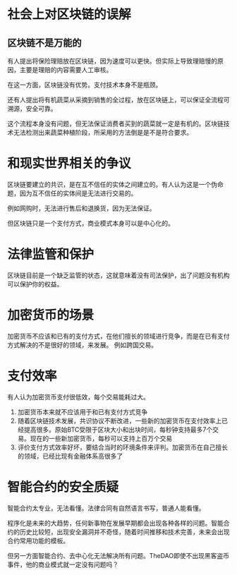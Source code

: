 # 社会上对区块链的误解

## 区块链不是万能的

有人提出将保险理赔放在区块链，因为速度可以更快。但实际上导致理赔慢的原因，主要是理赔的内容需要人工审核。

在这一方面，区块链没有优势。支付技术本身不是瓶颈。

还有人提出将有机蔬菜从采摘到销售的全过程，放在区块链上，可以保证全流程可溯源，安全可靠。

这个流程本身没有问题，但无法保证消费者买到的蔬菜就一定是有机的。区块链技术无法检测出来蔬菜种植阶段，所采用的方法倒是是不是符合要求。

# 和现实世界相关的争议

区块链要建立的共识，是在互不信任的实体之间建立的。有人认为这是一个伪命题，因为互不信任的实体间是无法进行交易的。

例如网购时，无法进行售后和退换货，因为无法保证。

但区块链只是一个支付方式，商业模式本身可以是中心化的。

# 法律监管和保护

区块链目前是一个缺乏监管的状态，这就意味着没有司法保护，出了问题没有机构可以保护你的权益。

# 加密货币的场景

加密货币不应该和已有的支付方式，在他们擅长的领域进行竞争，而是在已有支付方式解决的不是很好的领域，来发展。
例如跨国交易。

# 支付效率

有人认为加密货币支付很低效，每个交易能耗过大。

1. 加密货币本来就不应该用于和已有支付方式竞争
2. 随着区块链技术发展，共识协议不断改进，一些新的加密货币在支付效率上已经提高很多。原始BTC受限于区块大小和出块时间，每秒钟支持最多7个交易。现在的一些新加密货币，每秒可以支持上百万个交易
3. 评价支付方式效率好坏，要结合当时的环境条件来评判。加密货币在自己擅长的领域，已经比现有金融体系高很多了

# 智能合约的安全质疑

智能合约太专业，无法看懂。法律合同有自然语言书写，普通人能看懂。

程序化是未来的大趋势，任何新事物在发展早期都会出现各种各样的问题。智能合约的历史比较短，出现安全漏洞并不奇怪，随着时间推移和技术完善，未来会出现合约常用功能的模板。

但另一方面智能合约、去中心化无法解决所有问题。TheDAO即使不出现黑客盗币事件，他的商业模式就一定没有问题吗？